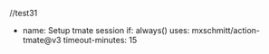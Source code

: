 //test31

- name: Setup tmate session
  if: always()
  uses: mxschmitt/action-tmate@v3
  timeout-minutes: 15
